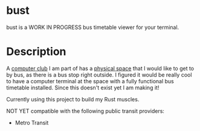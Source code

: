 # bust

bust is a WORK IN PROGRESS bus timetable viewer for your terminal.

# Description

A [computer club](cyberia.club) I am part of has a [physical space](layerze.ro) that I would like to get to by bus, as there is a bus stop right outside. I figured it would be really cool to have a computer terminal at the space with a fully functional bus timetable installed. Since this doesn't exist yet I am making it!

Currently using this project to build my Rust muscles.

NOT YET compatible with the following public transit providers:
* Metro Transit
